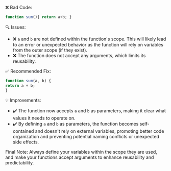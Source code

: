 ❌ Bad Code:
```javascript
function sum(){ return a+b; }
```

🔍 Issues:
* ❌ `a` and `b` are not defined within the function's scope. This will likely lead to an error or unexpected behavior as
the function will rely on variables from the outer scope (if they exist).
* ❌ The function does not accept any arguments, which limits its reusability.

✅ Recommended Fix:

```javascript
function sum(a, b) {
return a + b;
}
```

💡 Improvements:

* ✔️ The function now accepts `a` and `b` as parameters, making it clear what values it needs to operate on.
* ✔️ By defining `a` and `b` as parameters, the function becomes self-contained and doesn't rely on external variables,
promoting better code organization and preventing potential naming conflicts or unexpected side effects.

Final Note:
Always define your variables within the scope they are used, and make your functions accept arguments to enhance
reusability and predictability.